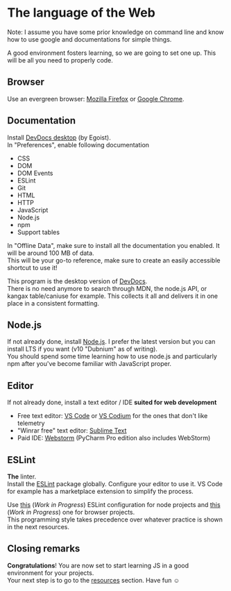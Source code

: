 # The language of the Web

<p class="notice">Note: I assume you have some prior knowledge on command line and know how to use google and documentations for simple things.</p>

A good environment fosters learning, so we are going to set one up. This will be all you need to properly code.

## Browser

Use an evergreen browser: [Mozilla Firefox](<https://www.mozilla.org/en-US/firefox/all/>) or [Google Chrome](<https://www.google.com/chrome/>).

## Documentation

Install [DevDocs desktop](<https://devdocs.egoist.moe/>) (by Egoist).  
In "Preferences", enable following documentation
  - CSS
  - DOM
  - DOM Events
  - ESLint
  - Git
  - HTML
  - HTTP
  - JavaScript
  - Node.js
  - npm
  - Support tables

In "Offline Data", make sure to install all the documentation you enabled. It will be around 100 MB of data.  
This will be your go-to reference, make sure to create an easily accessible shortcut to use it!

This program is the desktop version of [DevDocs](<https://devdocs.io/>).  
There is no need anymore to search through MDN, the node.js API, or kangax table/caniuse for example. This collects it all and delivers it in one place in a consistent formatting.

## Node.js

If not already done, install [Node.js](<https://nodejs.org/en/download/>). I prefer the latest version but you can install LTS if you want (v10 "Dubnium" as of writing).  
You should spend some time learning how to use node.js and particularly npm after you've become familiar with JavaScript proper.

## Editor

If not already done, install a text editor / IDE **suited for web development**
  - Free text editor: [VS Code](<https://code.visualstudio.com/>) or [VS Codium](<https://github.com/VSCodium/vscodium#vscodium>) for the ones that don't like telemetry
  - "Winrar free" text editor: [Sublime Text](<https://www.sublimetext.com/>)
  - Paid IDE: [Webstorm](<https://www.jetbrains.com/webstorm/>) (PyCharm Pro edition also includes WebStorm)

## ESLint

**The** linter.  
Install the [ESLint](<https://eslint.org/>) package globally. Configure your editor to use it. VS Code for example has a marketplace extension to simplify the process.

Use [this](<{{ "./resources/node.eslintrc.yml" | relative-url }}>) (_Work in Progress_) ESLint configuration for node projects and [this](<>) (_Work in Progress_) one for browser projects.  
This programming style takes precedence over whatever practice is shown in the next resources.

## Closing remarks

**Congratulations**! You are now set to start learning JS in a good environment for your projects.  
Your next step is to go to the [resources](<{{ "./resources/" | relative-url }}>) section. Have fun ☺️
